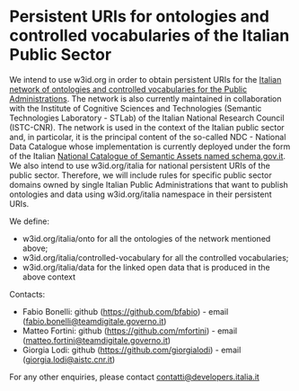 Persistent URIs for ontologies and controlled vocabularies of the Italian Public Sector
===================

We intend to use w3id.org in order to obtain persistent URIs for the [Italian network of ontologies and controlled vocabularies for the Public Administrations](https://github.com/italia/daf-ontologie-vocabolari-controllati). The network is also currently maintained in collaboration with the Institute of Cognitive Sciences and Technologies (Semantic Technologies Laboratory - STLab) of the Italian National Research Council (ISTC-CNR).
The network is used in the context of the Italian public sector and, in particolar, it is the principal content of the so-called NDC - National Data Catalogue whose implementation is currently deployed under the form of the Italian [National Catalogue of Semantic Assets named schema.gov.it](https://schema.gov.it).
We also intend to use w3id.org/italia for national persistent URIs of the public sector. Therefore, we will include rules for specific public sector domains owned by single Italian Public Administrations that want to publish ontologies and data using w3id.org/italia namespace in their persistent URIs.

We define: 
+ w3id.org/italia/onto for all the ontologies of the network mentioned above;
+ w3id.org/italia/controlled-vocabulary for all the controlled vocabularies;
+ w3id.org/italia/data for the linked open data that is produced in the above context
 
Contacts:

+ Fabio Bonelli: github (https://github.com/bfabio) - email (fabio.bonelli@teamdigitale.governo.it)
+ Matteo Fortini: github (https://github.com/mfortini) - email (matteo.fortini@teamdigitale.governo.it)
+ Giorgia Lodi: github (https://github.com/giorgialodi) - email (giorgia.lodi@aistc.cnr.it)

For any other enquiries, please contact contatti@developers.italia.it

